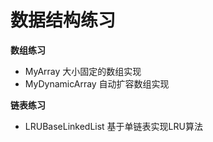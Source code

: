 # 数据结构练习

**数组练习**
- MyArray 大小固定的数组实现
- MyDynamicArray 自动扩容数组实现

**链表练习**
- LRUBaseLinkedList 基于单链表实现LRU算法